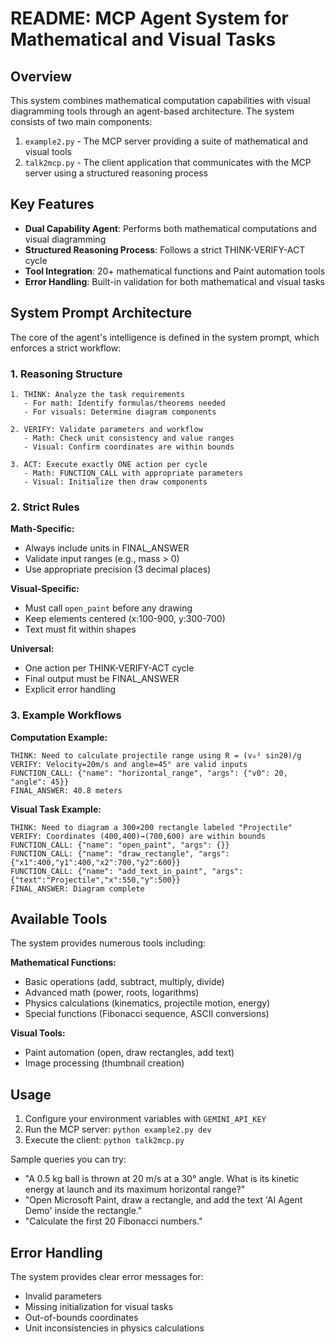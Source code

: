 # README: MCP Agent System for Mathematical and Visual Tasks

## Overview

This system combines mathematical computation capabilities with visual diagramming tools through an agent-based architecture. The system consists of two main components:

1. `example2.py` - The MCP server providing a suite of mathematical and visual tools
2. `talk2mcp.py` - The client application that communicates with the MCP server using a structured reasoning process

## Key Features

- **Dual Capability Agent**: Performs both mathematical computations and visual diagramming
- **Structured Reasoning Process**: Follows a strict THINK-VERIFY-ACT cycle
- **Tool Integration**: 20+ mathematical functions and Paint automation tools
- **Error Handling**: Built-in validation for both mathematical and visual tasks

## System Prompt Architecture

The core of the agent's intelligence is defined in the system prompt, which enforces a strict workflow:

### 1. Reasoning Structure

```text
1. THINK: Analyze the task requirements
   - For math: Identify formulas/theorems needed
   - For visuals: Determine diagram components

2. VERIFY: Validate parameters and workflow
   - Math: Check unit consistency and value ranges
   - Visual: Confirm coordinates are within bounds

3. ACT: Execute exactly ONE action per cycle
   - Math: FUNCTION_CALL with appropriate parameters
   - Visual: Initialize then draw components
```

### 2. Strict Rules

**Math-Specific:**
- Always include units in FINAL_ANSWER
- Validate input ranges (e.g., mass > 0)
- Use appropriate precision (3 decimal places)

**Visual-Specific:**
- Must call `open_paint` before any drawing
- Keep elements centered (x:100-900, y:300-700)
- Text must fit within shapes

**Universal:**
- One action per THINK-VERIFY-ACT cycle
- Final output must be FINAL_ANSWER
- Explicit error handling

### 3. Example Workflows

**Computation Example:**
```text
THINK: Need to calculate projectile range using R = (v₀² sin2θ)/g
VERIFY: Velocity=20m/s and angle=45° are valid inputs
FUNCTION_CALL: {"name": "horizontal_range", "args": {"v0": 20, "angle": 45}}  
FINAL_ANSWER: 40.8 meters
```

**Visual Task Example:**
```text
THINK: Need to diagram a 300×200 rectangle labeled "Projectile"
VERIFY: Coordinates (400,400)→(700,600) are within bounds
FUNCTION_CALL: {"name": "open_paint", "args": {}}
FUNCTION_CALL: {"name": "draw_rectangle", "args": {"x1":400,"y1":400,"x2":700,"y2":600}}
FUNCTION_CALL: {"name": "add_text_in_paint", "args": {"text":"Projectile","x":550,"y":500}}
FINAL_ANSWER: Diagram complete
```

## Available Tools

The system provides numerous tools including:

**Mathematical Functions:**
- Basic operations (add, subtract, multiply, divide)
- Advanced math (power, roots, logarithms)
- Physics calculations (kinematics, projectile motion, energy)
- Special functions (Fibonacci sequence, ASCII conversions)

**Visual Tools:**
- Paint automation (open, draw rectangles, add text)
- Image processing (thumbnail creation)

## Usage

1. Configure your environment variables with `GEMINI_API_KEY`
2. Run the MCP server: `python example2.py dev`
3. Execute the client: `python talk2mcp.py`

Sample queries you can try:
- "A 0.5 kg ball is thrown at 20 m/s at a 30° angle. What is its kinetic energy at launch and its maximum horizontal range?"
- "Open Microsoft Paint, draw a rectangle, and add the text 'AI Agent Demo' inside the rectangle."
- "Calculate the first 20 Fibonacci numbers."

## Error Handling

The system provides clear error messages for:
- Invalid parameters
- Missing initialization for visual tasks
- Out-of-bounds coordinates
- Unit inconsistencies in physics calculations